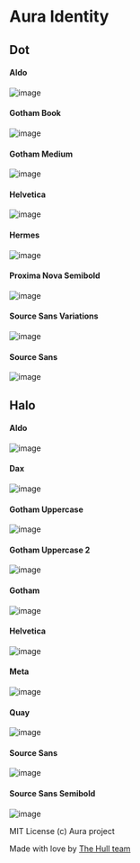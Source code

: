 # Aura Identity

## Dot 

#### Aldo
![image](https://raw.github.com/hull/aura-identity/master/logo/export/Dot/Aldo.png)

#### Gotham Book
![image](https://raw.github.com/hull/aura-identity/master/logo/export/Dot/Gotham%20Book.png)

#### Gotham Medium
![image](https://raw.github.com/hull/aura-identity/master/logo/export/Dot/Gotham%20Medium.png)

#### Helvetica
![image](https://raw.github.com/hull/aura-identity/master/logo/export/Dot/Helvetica.png)

#### Hermes
![image](https://raw.github.com/hull/aura-identity/master/logo/export/Dot/Hermes.png)

#### Proxima Nova Semibold
![image](https://raw.github.com/hull/aura-identity/master/logo/export/Dot/ProximaNova%20Semibold.png)

#### Source Sans Variations
![image](https://raw.github.com/hull/aura-identity/master/logo/export/Dot/Source%20Sans%20Variations.png)

#### Source Sans
![image](https://raw.github.com/hull/aura-identity/master/logo/export/Dot/Source%20Sans.png)


## Halo

#### Aldo
![image](https://raw.github.com/hull/aura-identity/master/logo/export/Halo/Aldo.png)

#### Dax
![image](https://raw.github.com/hull/aura-identity/master/logo/export/Halo/Dax.png)

#### Gotham Uppercase
![image](https://raw.github.com/hull/aura-identity/master/logo/export/Halo/Gotham%20uppercase%202.png)

#### Gotham Uppercase 2
![image](https://raw.github.com/hull/aura-identity/master/logo/export/Halo/Gotham%20uppercase.png)

#### Gotham
![image](https://raw.github.com/hull/aura-identity/master/logo/export/Halo/Gotham.png)

#### Helvetica
![image](https://raw.github.com/hull/aura-identity/master/logo/export/Halo/Helvetica.png)

#### Meta
![image](https://raw.github.com/hull/aura-identity/master/logo/export/Halo/Meta.png)

#### Quay
![image](https://raw.github.com/hull/aura-identity/master/logo/export/Halo/Quay.png)

#### Source Sans
![image](https://raw.github.com/hull/aura-identity/master/logo/export/Halo/Source%20Sans.png)

#### Source Sans Semibold
![image](https://raw.github.com/hull/aura-identity/master/logo/export/Halo/Source%20Semibold.png)


MIT License (c) Aura project

Made with love by [The Hull team](http://hull.io)


